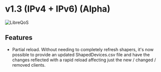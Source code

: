 # v1.3 (IPv4 + IPv6) (Alpha)

<img alt="LibreQoS" src="https://raw.githubusercontent.com/rchac/LibreQoS/main/docs/v1.1-alpha-preview.jpg"></a>

## Features

- Partial reload. Without needing to completely refresh shapers, it's now possible to provide an updated ShapedDevices.csv file and have the changes reflected with a rapid reload affecting just the new / changed / removed clients.
